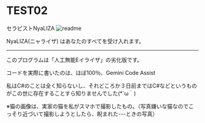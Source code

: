 # TEST02
セラピストNyaLIZA
![readme](https://github.com/user-attachments/assets/ae86d069-37c2-4a5c-9341-c1db4cbbb3d5)

NyaLIZA(ニャライザ) はあなたのすべてを受け入れます。





-------------------
このプログラムは「人工無能Eイライザ」の劣化版です。

コードを実際に書いたのは、ほぼ100％、Gemini Code Assist

私はC#のことは全く知らないし、それどころか３日前まではC#などというものがこの世に存在することすら知りませんでした(*´ω｀)

※猫の画像は、実家の猫を私がスマホで撮影したもの。（写真嫌いな猫なのでこっそり近づいて撮影しようとしたら、睨まれた---ときの写真）

